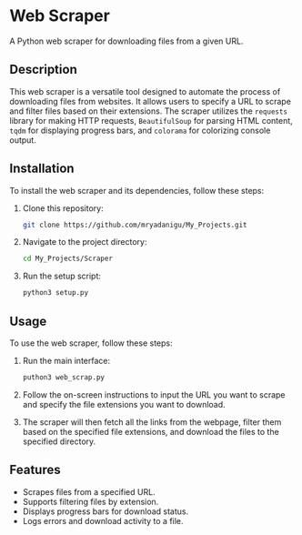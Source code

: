 # Web Scraper

A Python web scraper for downloading files from a given URL.

## Description

This web scraper is a versatile tool designed to automate the process of downloading files from websites. It allows users to specify a URL to scrape and filter files based on their extensions. The scraper utilizes the `requests` library for making HTTP requests, `BeautifulSoup` for parsing HTML content, `tqdm` for displaying progress bars, and `colorama` for colorizing console output.

## Installation

To install the web scraper and its dependencies, follow these steps:

1. Clone this repository:

    ```bash
    git clone https://github.com/mryadanigu/My_Projects.git
    ```

2. Navigate to the project directory:

    ```bash
    cd My_Projects/Scraper
    ```

3. Run the setup script:

    ```bash
    python3 setup.py
    ```

## Usage

To use the web scraper, follow these steps:

1. Run the main interface:

    ```bash
    puthon3 web_scrap.py
    ```

2. Follow the on-screen instructions to input the URL you want to scrape and specify the file extensions you want to download.

3. The scraper will then fetch all the links from the webpage, filter them based on the specified file extensions, and download the files to the specified directory.

## Features

- Scrapes files from a specified URL.
- Supports filtering files by extension.
- Displays progress bars for download status.
- Logs errors and download activity to a file.

